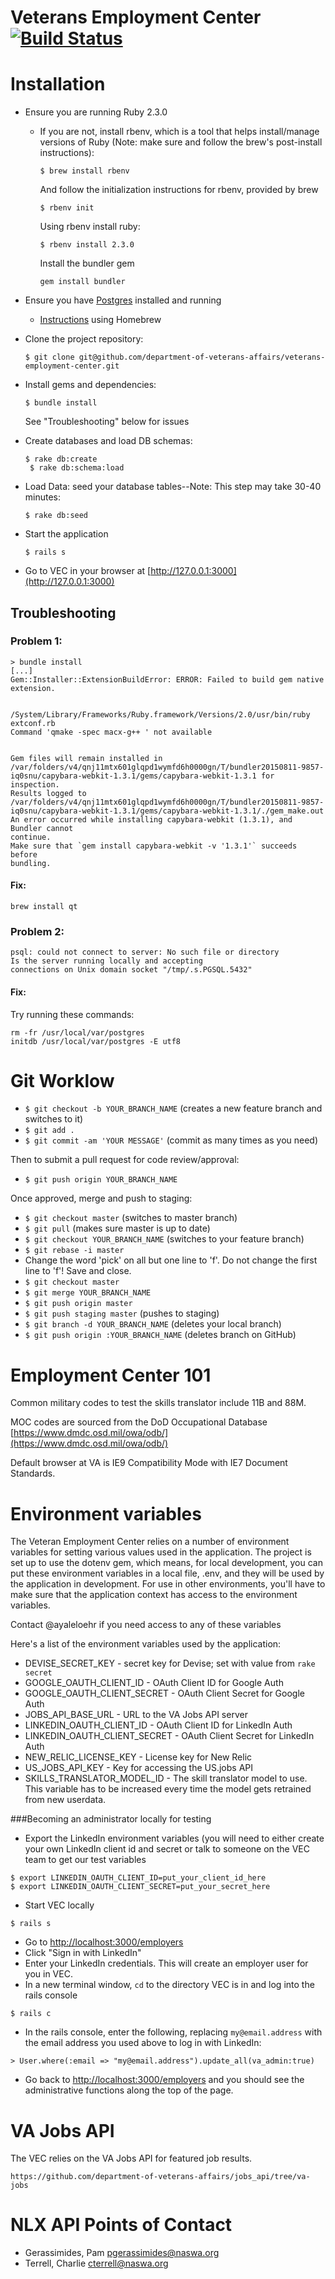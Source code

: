 # Veterans Employment Center [![Build Status](https://api.travis-ci.org/department-of-veterans-affairs/veterans-employment-center.svg?branch=master)](https://travis-ci.org/department-of-veterans-affairs/veterans-employment-center)

# Installation
 * Ensure you are running Ruby 2.3.0
   * If you are not, install rbenv, which is a tool that helps install/manage versions of Ruby (Note: make sure and follow the brew's post-install instructions):

		```
		$ brew install rbenv
		```

		And follow the initialization instructions for rbenv, provided by brew

		```
		$ rbenv init
		```
		
		Using rbenv install ruby:
		
		```
		$ rbenv install 2.3.0
		```
		
		Install the bundler gem
		
		```
		gem install bundler
		```

 * Ensure you have [Postgres](http://www.postgresql.org/) installed and running
   * [Instructions](http://www.moncefbelyamani.com/how-to-install-postgresql-on-a-mac-with-homebrew-and-lunchy/) using Homebrew

 * Clone the project repository:

   ```
   $ git clone git@github.com/department-of-veterans-affairs/veterans-employment-center.git
   ```

 * Install gems and dependencies:

   ```
   $ bundle install
   ```
   See "Troubleshooting" below for issues

 * Create databases and load DB schemas:

   ```
   $ rake db:create
	$ rake db:schema:load
	```

 * Load Data: seed your database tables--Note: This step may take 30-40 minutes:

	```
	$ rake db:seed
	```

 * Start the application

    ```
    $ rails s
    ```

  * Go to VEC in your browser at [http://127.0.0.1:3000](http://127.0.0.1:3000)

## Troubleshooting

### Problem 1:
```
> bundle install
[...]
Gem::Installer::ExtensionBuildError: ERROR: Failed to build gem native extension.

    /System/Library/Frameworks/Ruby.framework/Versions/2.0/usr/bin/ruby extconf.rb
Command 'qmake -spec macx-g++ ' not available


Gem files will remain installed in /var/folders/v4/qnj11mtx601glqpd1wymfd6h0000gn/T/bundler20150811-9857-iq0snu/capybara-webkit-1.3.1/gems/capybara-webkit-1.3.1 for inspection.
Results logged to /var/folders/v4/qnj11mtx601glqpd1wymfd6h0000gn/T/bundler20150811-9857-iq0snu/capybara-webkit-1.3.1/gems/capybara-webkit-1.3.1/./gem_make.out
An error occurred while installing capybara-webkit (1.3.1), and Bundler cannot
continue.
Make sure that `gem install capybara-webkit -v '1.3.1'` succeeds before
bundling.
```

#### Fix:

```
brew install qt
```


### Problem 2:
```
psql: could not connect to server: No such file or directory
Is the server running locally and accepting
connections on Unix domain socket "/tmp/.s.PGSQL.5432"
```

#### Fix:

Try running these commands:

```
rm -fr /usr/local/var/postgres
initdb /usr/local/var/postgres -E utf8
```


# Git Worklow

  - `$ git checkout -b YOUR_BRANCH_NAME` (creates a new feature branch and switches to it)
  - `$ git add .`
  - `$ git commit -am 'YOUR MESSAGE'` (commit as many times as you need)

  Then to submit a pull request for code review/approval:

  - `$ git push origin YOUR_BRANCH_NAME`

  Once approved, merge and push to staging:

  - `$ git checkout master` (switches to master branch)
  - `$ git pull` (makes sure master is up to date)
  - `$ git checkout YOUR_BRANCH_NAME` (switches to your feature branch)
  - `$ git rebase -i master`
  - Change the word 'pick' on all but one line to 'f'. Do not change the first line to 'f'! Save and close.
  - `$ git checkout master`
  - `$ git merge YOUR_BRANCH_NAME`
  - `$ git push origin master`
  - `$ git push staging master` (pushes to staging)
  - `$ git branch -d YOUR_BRANCH_NAME` (deletes your local branch)
  - `$ git push origin :YOUR_BRANCH_NAME` (deletes branch on GitHub)

# Employment Center 101

Common military codes to test the skills translator include 11B and 88M.

MOC codes are sourced from the DoD Occupational Database [https://www.dmdc.osd.mil/owa/odb/](https://www.dmdc.osd.mil/owa/odb/)

Default browser at VA is IE9 Compatibility Mode with IE7 Document Standards.

# Environment variables

The Veteran Employment Center relies on a number of environment variables for setting various values used in the application. The project is set up to use the dotenv gem, which means, for local development, you can put these environment variables in a local file, .env, and they will be used by the application in development.  For use in other environments, you'll have to make sure that the application context has access to the environment variables.

Contact @ayaleloehr if you need access to any of these variables

Here's a list of the environment variables used by the application:

  - DEVISE\_SECRET\_KEY - secret key for Devise; set with value from `rake secret`
  - GOOGLE\_OAUTH\_CLIENT\_ID - OAuth Client ID for Google Auth
  - GOOGLE\_OAUTH\_CLIENT\_SECRET - OAuth Client Secret for Google Auth
  - JOBS_API\_BASE\_URL - URL to the VA Jobs API server
  - LINKEDIN\_OAUTH\_CLIENT\_ID - OAuth Client ID for LinkedIn Auth
  - LINKEDIN\_OAUTH\_CLIENT\_SECRET - OAuth Client Secret for LinkedIn Auth
  - NEW\_RELIC\_LICENSE\_KEY - License key for New Relic
  - US\_JOBS\_API\_KEY - Key for accessing the US.jobs API
  - SKILLS\_TRANSLATOR\_MODEL\_ID - The skill translator model to use. This variable has to be increased every time the model gets retrained from new userdata.

###Becoming an administrator locally for testing

- Export the LinkedIn environment variables (you will need to either create your own LinkedIn client id and secret or talk to someone on the VEC team to get our test variables
	
```
$ export LINKEDIN_OAUTH_CLIENT_ID=put_your_client_id_here
$ export LINKEDIN_OAUTH_CLIENT_SECRET=put_your_secret_here
```

- Start VEC locally

```
$ rails s
```
- Go to [http://localhost:3000/employers](http://localhost:3000/employers)
- Click "Sign in with LinkedIn"
- Enter your LinkedIn credentials. This will create an employer user for you in VEC. 	
- In a new terminal window, `cd` to the directory VEC is in and log into the rails console

```
$ rails c
```
- In the rails console, enter the following, replacing `my@email.address` with the email address you used above to log in with LinkedIn:

```
> User.where(:email => "my@email.address").update_all(va_admin:true)
```

- Go back to [http://localhost:3000/employers](http://localhost:3000/employers) and you should see the administrative functions along the top of the page. 


# VA Jobs API

The VEC relies on the VA Jobs API for featured job results.

```
https://github.com/department-of-veterans-affairs/jobs_api/tree/va-jobs
```

# NLX API Points of Contact

- Gerassimides, Pam <pgerassimides@naswa.org>
- Terrell, Charlie <cterrell@naswa.org>
